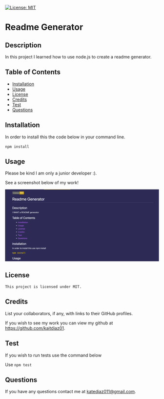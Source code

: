 
  [![License: MIT](https://img.shields.io/badge/License-MIT-yellow.svg)](https://opensource.org/licenses/MIT)

  # Readme Generator

## Description

In this project I learned how to use node.js to create a readme generator.

## Table of Contents 

- [Installation](#installation)
- [Usage](#usage)
- [License](#license)
- [Credits](#credits)
- [Test](#test)
- [Questions](#questions)


## Installation

In order to install this the code below in your command line.

`npm install`

## Usage

Please be kind I am only a junior developer :).

See a screenshot below of my work!
   
![screenshot](./assets/Images/readmescreenshot.png)
   
## License 


    This project is licensed under MIT.

## Credits

List your collaborators, if any, with links to their GitHub profiles.

If you wish to see my work you can view my github at https://github.com/kaitdiaz01.

## Test

If you wish to run tests use the command below

Use `npm test`

## Questions

If you have any questions contact me at katediaz011@gmail.com.